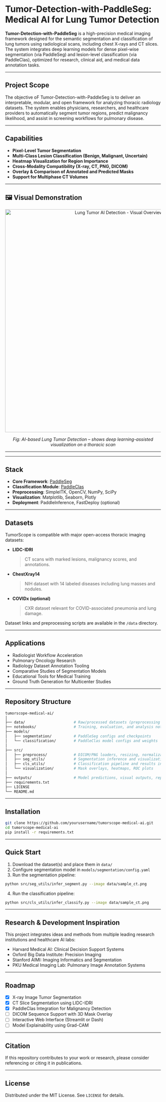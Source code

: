# Tumor-Detection-with-PaddleSeg: Medical AI for Lung Tumor Detection

**Tumor-Detection-with-PaddleSeg** is a high-precision medical imaging framework designed for the semantic segmentation and classification of lung tumors using radiological scans, including chest X-rays and CT slices. The system integrates deep learning models for dense pixel-wise segmentation (via PaddleSeg) and lesion-level classification (via PaddleClas), optimized for research, clinical aid, and medical data annotation tasks.

---

## Project Scope

The objective oF Tumor-Detection-with-PaddleSeg is to deliver an interpretable, modular, and open framework for analyzing thoracic radiology datasets. The system enables physicians, researchers, and healthcare providers to automatically segment tumor regions, predict malignancy likelihood, and assist in screening workflows for pulmonary disease.

---

## Capabilities

- **Pixel-Level Tumor Segmentation**
- **Multi-Class Lesion Classification (Benign, Malignant, Uncertain)**
- **Heatmap Visualization for Region Importance**
- **Cross-Modality Compatibility (X-ray, CT, PNG, DICOM)**
- **Overlay & Comparison of Annotated and Predicted Masks**
- **Support for Multiphase CT Volumes**
  
---

## 🖼️ Visual Demonstration

<p align="center">
  <img src="./medd.jpeg" alt="Lung Tumor AI Detection - Visual Overview" width="720"/>
</p>

<p align="center">
  <em>Fig: AI-based Lung Tumor Detection – shows deep learning-assisted visualization on a thoracic scan</em>
</p>

---

---

## Stack

- **Core Framework**: [PaddleSeg](https://github.com/PaddlePaddle/PaddleSeg)
- **Classification Module**: [PaddleClas](https://github.com/PaddlePaddle/PaddleClas)
- **Preprocessing**: SimpleITK, OpenCV, NumPy, SciPy
- **Visualization**: Matplotlib, Seaborn, Plotly
- **Deployment**: PaddleInference, FastDeploy (optional)

---

## Datasets

TumorScope is compatible with major open-access thoracic imaging datasets:

- **LIDC-IDRI**  
  > CT scans with marked lesions, malignancy scores, and annotations.
- **ChestXray14**  
  > NIH dataset with 14 labeled diseases including lung masses and nodules.
- **COVIDx (optional)**  
  > CXR dataset relevant for COVID-associated pneumonia and lung damage.

Dataset links and preprocessing scripts are available in the `/data` directory.

---

## Applications

- Radiologist Workflow Acceleration
- Pulmonary Oncology Research
- Radiology Dataset Annotation Tooling
- Comparative Studies of Segmentation Models
- Educational Tools for Medical Training
- Ground Truth Generation for Multicenter Studies

---

## Repository Structure

```bash
tumorscope-medical-ai/
│
├── data/                      # Raw/processed datasets (preprocessing scripts included)
├── notebooks/                 # Training, evaluation, and analysis notebooks
├── models/
│   ├── segmentation/          # PaddleSeg configs and checkpoints
│   └── classification/        # PaddleClas model configs and weights
│
├── src/
│   ├── preprocess/            # DICOM/PNG loaders, resizing, normalization
│   ├── seg_utils/             # Segmentation inference and visualization
│   ├── cls_utils/             # Classification pipeline and results interpretation
│   └── visualization/         # Mask overlays, heatmaps, ROC plots
│
├── outputs/                   # Model predictions, visual outputs, reports
├── requirements.txt
├── LICENSE
└── README.md
````

---

## Installation

```bash
git clone https://github.com/yourusername/tumorscope-medical-ai.git
cd tumorscope-medical-ai
pip install -r requirements.txt
```

---

## Quick Start

1. Download the dataset(s) and place them in `data/`
2. Configure segmentation model in `models/segmentation/config.yaml`
3. Run the segmentation pipeline:

```bash
python src/seg_utils/infer_segment.py --image data/sample_ct.png
```

4. Run the classification pipeline:

```bash
python src/cls_utils/infer_classify.py --image data/sample_ct.png
```

---

## Research & Development Inspiration

This project integrates ideas and methods from multiple leading research institutions and healthcare AI labs:

* Harvard Medical AI: Clinical Decision Support Systems
* Oxford Big Data Institute: Precision Imaging
* Stanford AIMI: Imaging Informatics and Segmentation
* PKU Medical Imaging Lab: Pulmonary Image Annotation Systems

---

## Roadmap

* [x] X-ray Image Tumor Segmentation
* [x] CT Slice Segmentation using LIDC-IDRI
* [x] PaddleClas Integration for Malignancy Detection
* [ ] DICOM Sequence Support with 3D Mask Overlay
* [ ] Interactive Web Interface (Streamlit or Dash)
* [ ] Model Explainability using Grad-CAM

---

## Citation

If this repository contributes to your work or research, please consider referencing or citing it in publications.

---

## License

Distributed under the MIT License. See `LICENSE` for details.
